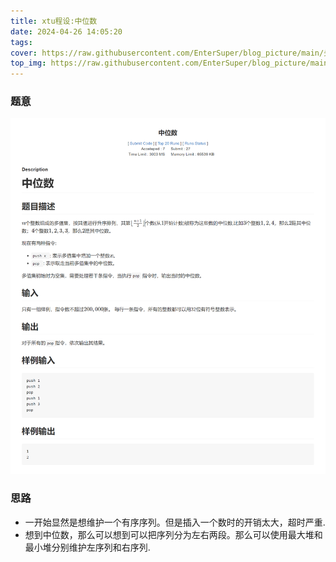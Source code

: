 ```yaml
---
title: xtu程设:中位数
date: 2024-04-26 14:05:20
tags:
cover: https://raw.githubusercontent.com/EnterSuper/blog_picture/main/头像.jpg
top_img: https://raw.githubusercontent.com/EnterSuper/blog_picture/main/xtu_oj.png
---
```


### 题意
<img src="https://raw.githubusercontent.com/EnterSuper/blog_picture/main/中位数.png">

### 思路
- 一开始显然是想维护一个有序序列。但是插入一个数时的开销太大，超时严重.
- 想到中位数，那么可以想到可以把序列分为左右两段。那么可以使用最大堆和最小堆分别维护左序列和右序列.